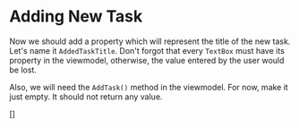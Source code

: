 ﻿Adding New Task
===============
Now we should add a property which will represent the title of the new task. Let's name it `AddedTaskTitle`.
Don't forgot that every `TextBox` must have its property in the viewmodel, otherwise, the value entered by the user would be lost.

Also, we will need the `AddTask()` method in the viewmodel. For now, make it just empty. It should not return any value.

[<sample Correct="../samples/AddingNewTaskViewModelCorrect.cs"
         Incorrect="../samples/AddingNewTaskViewModelIncorrect.cs"
         Validator="Lesson2Step3Validator" />]
